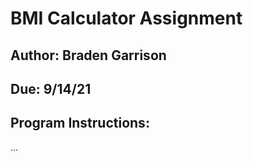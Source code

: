 # BMI Calculator Assignment

## Author: Braden Garrison

## Due: 9/14/21

## Program Instructions:

...
